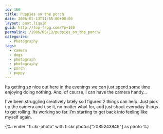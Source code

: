```yaml
---
id: 160
title: Puppies on the porch
date: 2006-05-13T11:55:00+00:00
layout: post.liquid
guid: http://top-frog.com/?p=160
permalink: /2006/05/13/puppies_on_the_porch/
categories:
  - Photography
tags:
  - camera
  - dogs
  - photograph
  - photography
  - porch
  - puppy
---
```

Its getting so nice out here in the evenings we can just spend some time enjoying doing nothing. And, of course, I can have the camera handy…

I've been struggling creatively lately so I figured 2 things can help. Just pick up the camera and use it, no matter what for, and just shoot everyday things to get rolling. Its working so far. I'm starting to get back into feeling like myself again.

{% render "flickr-photo" with flickr.photos["2085243849"] as photo %}
